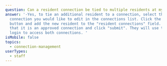 ```yaml
---
question: Can a resident connection be tied to multiple residents at my community?
answer: '-Yes, to tie an additional resident to a connection, select the
  connection you would like to edit in the connections list. Click the edit
  button and add the new resident to the "resident connections" field. Confirm
  that it is an approved connection and click "submit". They will use the same
  login to access both connections. '
isMobile: false
topics:
  - connection-management
userTypes:
  - staff
---
```

